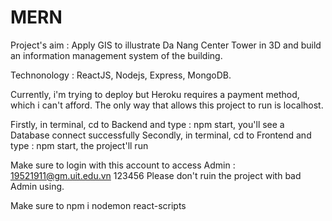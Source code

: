 # MERN
Project's aim : Apply GIS to illustrate Da Nang Center Tower in 3D and build an information management system of the building.

Technonology : ReactJS, Nodejs, Express, MongoDB.

Currently, i'm trying to deploy but Heroku requires a payment method, which i can't afford. The only way that allows this project to run is localhost.

Firstly, in terminal, cd to Backend and type : npm start, you'll see a Database connect successfully
Secondly, in terminal, cd to Frontend and type : npm start, the project'll run

Make sure to login with this account to access Admin : 19521911@gm.uit.edu.vn        123456
Please don't ruin the project with bad Admin using.

Make sure to npm i nodemon react-scripts
